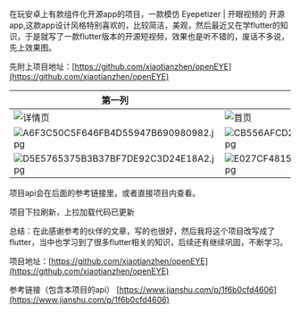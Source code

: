  在玩安卓上有款组件化开源app的项目，一款模仿 Eyepetizer | 开眼视频的 开源app,这款app设计风格特别喜欢的，比较简洁，美观，然后最近又在学flutter的知识，于是就写了一款flutter版本的开源短视频，效果也是听不错的，废话不多说，先上效果图。

先附上项目地址：[https://github.com/xiaotianzhen/openEYE](https://github.com/xiaotianzhen/openEYE)

第一列 | 第二列 | 第三列
-|-|-
![详情页](https://upload-images.jianshu.io/upload_images/5823355-658416146ae0f09d.jpg?imageMogr2/auto-orient/strip%7CimageView1/1/w/1240) |![首页](https://upload-images.jianshu.io/upload_images/5823355-9151d9d6a8efdb1e.jpg?imageMogr2/auto-orient/strip%7CimageView2/2/w/1240) | ![关注](https://upload-images.jianshu.io/upload_images/5823355-563d7684e4162e73.jpg?imageMogr2/auto-orient/strip%7CimageView2/2/w/1240) |
![A6F3C50C5F646FB4D55947B690980982.jpg](https://upload-images.jianshu.io/upload_images/5823355-3b6adfc764aecc7e.jpg?imageMogr2/auto-orient/strip%7CimageView2/2/w/1240) | ![CB556AFCD2FE0DB5682D424A95041BD6.jpg](https://upload-images.jianshu.io/upload_images/5823355-df28998e434d34d8.jpg?imageMogr2/auto-orient/strip%7CimageView2/2/w/1240) | ![CC647BD58FCC8E5A042391840191AE7D.jpg](https://upload-images.jianshu.io/upload_images/5823355-b00536691f6c5e8d.jpg?imageMogr2/auto-orient/strip%7CimageView2/2/w/1240)|
![D5E5765375B3B37BF7DE92C3D24E18A2.jpg](https://upload-images.jianshu.io/upload_images/5823355-76e0eef503972abc.jpg?imageMogr2/auto-orient/strip%7CimageView2/2/w/1240) |![E027CF4815F5290CBA232B3A8CE1D436.jpg](https://upload-images.jianshu.io/upload_images/5823355-b0f9ff71cc98d97d.jpg?imageMogr2/auto-orient/strip%7CimageView2/2/w/1240) |  |


项目api会在后面的参考链接里，或者直接项目内查看。

项目下拉刷新，上拉加载代码已更新


总结：在此感谢参考的伙伴的文章，写的也很好，然后我将这个项目改写成了flutter，当中也学习到了很多flutter相关的知识，后续还有继续巩固，不断学习。

项目地址：[https://github.com/xiaotianzhen/openEYE](https://github.com/xiaotianzhen/openEYE)

参考链接（包含本项目的api）
[https://www.jianshu.com/p/1f6b0cfd4606](https://www.jianshu.com/p/1f6b0cfd4606)

